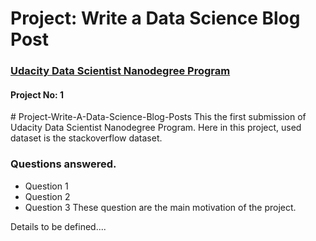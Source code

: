 <h1 align="left">Project: Write a Data Science Blog Post</h1>
<h3 align="left"><a href='https://www.udacity.com/course/data-scientist-nanodegree--nd025'>Udacity Data Scientist Nanodegree Program</a></h3>
<h4 align="left">Project No: 1</h4>
# Project-Write-A-Data-Science-Blog-Posts
This the first submission of Udacity Data Scientist Nanodegree Program. Here in this project, used dataset is the stackoverflow dataset.

### Questions answered.

* Question 1
* Question 2
* Question 3
These question are the main motivation of the project.


Details to be defined....
